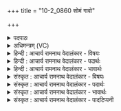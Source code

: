 +++
title = "10-2_0860 सोमं गावो"

+++
<details><summary>पदपाठः</summary>

सो꣡म꣢꣯म्। गा꣡वः꣢꣯। धे꣣न꣡वः꣢। वा꣣वशानाः꣢। सो꣡म꣢꣯म्। वि꣡प्राः꣢꣯। वि। प्राः꣣। मति꣡भिः꣢। पृ꣡च्छ꣡मा꣢नाः। सो꣡मः꣢꣯। सु꣣तः꣢। ऋ꣣च्यते। पूय꣡मा꣢नः। सो꣡मे꣢꣯। अ꣣र्काः꣢। त्रि꣡ष्टु꣡भः꣢। त्रि꣣। स्तु꣡भः꣢꣯। सम्। न꣣वन्ते। ८६०।
</details>

<details><summary>अधिमन्त्रम् (VC)</summary>

- पवमानः सोमः
- पराशरः शाक्त्यः
- त्रिष्टुप्
- धैवतः
</details>

<details><summary>हिन्दी : आचार्य रामनाथ वेदालंकार - विषयः</summary>

अगले मन्त्र में परमकवि परमात्मा का वर्णन है।
</details>

<details><summary>हिन्दी : आचार्य रामनाथ वेदालंकार - पदार्थः</summary>

पदार्थान्वय -  (धेनवः) तृप्ति प्रदान करनेवाली (गावः) गौएँ या वाणियाँ (सोमम्) परमकवि परमात्मा की ही (वावशानाः) कामना करती हुई (यन्ति) जा रही हैं। (विप्राः) ज्ञानी लोग (मतिभिः) स्तोत्रों से (सोमम्) परमकवि परमात्मा को ही (पृच्छमानाः) पूछते हुए जा रहे हैं। (सुतः) ध्यान किया हुआ (सोमः) परमात्मा (पूयमानः) हृदय में प्रेरित होता हुआ (ऋच्यते) सहृदयों से स्तुति पाता है। (सोमे) उस परमात्मा में (त्रिष्टुभः) त्रिष्टुप् छन्दवाले अथवा तीन-तीन पादों से थमे हुए गायत्री छन्दवाले (अर्काः) मन्त्र (सं नवन्ते) सङ्गत हुए-हुए हैं, अर्थात् उसी का प्रतिपादन कर रहे हैं ॥२॥ इस मन्त्र के पूर्वार्द्ध में असम्बन्ध में सम्बन्ध रूप अतिशयोक्ति अलङ्कार है ॥२॥
</details>

<details><summary>हिन्दी : आचार्य रामनाथ वेदालंकार - भावार्थः</summary>

भावार्थ -  जगत् में सब प्राणी और सब अचेतन पदार्थ अपने-अपने कर्म में लगे हुए मानो अपने रचयिता परमात्मा को ही खोज रहे हैं ॥२॥
</details>

<details><summary>संस्कृत : आचार्य रामनाथ वेदालंकार - विषयः</summary>

अथ परमकविं परमात्मानं वर्णयति।
</details>

<details><summary>संस्कृत : आचार्य रामनाथ वेदालंकार - पदार्थः</summary>

पदार्थान्वय -  (धेनवः) प्रीणयित्र्यः (गावः) क्षीरिण्यः वाचो वा (सोमम्) परमकविं परमात्मानमेव (वावशानाः) कामयमानाः, यन्ति इति पूर्वमन्त्रादाकृष्यते। (विप्राः) ज्ञानिनः (मतिभिः) स्तोत्रैः (सोमम्) परमकविं परमात्मानमेव (पृच्छमानाः) पृच्छन्तः यन्ति। (सुतः) ध्यातः (सोमः) परमात्मा (पूयमानः) हृदये प्रेर्यमाणः। [पवते गतिकर्मा। निघं० २।१४।] (ऋच्यते) सहृदयैः स्तूयते। [ऋच स्तुतौ तुदादेः कर्मणि रूपम्।] (सोमे) तस्मिन् परमात्मनि (त्रिष्टुभः) त्रिष्टुप्छन्दस्काः त्रिपाद्गायत्रीछन्दस्काः वा (अर्काः) मन्त्राः। [अर्को मन्त्रो भवति यदनेनार्चन्ति। निरु० ५।५।२४।] (सं नवन्ते) संगताः (सन्ति), तमेव प्रतिपादयन्तीत्यर्थः। [नवते गतिकर्मा निघं० २।१४] ॥२॥ अत्र पूर्वार्द्धेऽसम्बन्धे सम्बन्धरूपोऽतिशयोक्तिरलङ्कारः ॥२॥
</details>

<details><summary>संस्कृत : आचार्य रामनाथ वेदालंकार - भावार्थः</summary>

भावार्थ -  जगति सर्वे प्राणिनः सर्वे चाचेतनाः पदार्थाः स्वस्वकर्मणि संलग्नाः स्वरचयितारं परमात्मानमिवान्विष्यन्ति ॥२॥
</details>

<details><summary>संस्कृत : आचार्य रामनाथ वेदालंकार - पादटिप्पनी</summary>

टिप्पनी -   १. ऋ० ९।९७।३५,‘सोमः॑ सु॒तः पू॑यते अ॒ज्यमा॑नः॒’ इति तृतीयः पादः।
</details>
